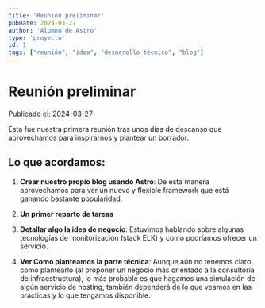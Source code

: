 ```yaml
---
title: 'Reunión preliminar'
pubDate: 2024-03-27
author: 'Alumno de Astro'
type: 'proyecto'
id: 1
tags: ["reunión", "idea", "desarrollo técnico", "blog"]
---
```

# Reunión preliminar

Publicado el: 2024-03-27

Esta fue nuestra primera reunión tras unos días de descanso que aprovechamos para inspirarnos y plantear un borrador.

## Lo que acordamos:

1. **Crear nuestro propio blog usando Astro**: De esta manera aprovechamos para ver un nuevo y flexible framework que está ganando bastante popularidad.

2. **Un primer reparto de tareas**

3. **Detallar algo la idea de negocio**: Estuvimos hablando sobre algunas tecnologías de monitorización (stack ELK) y como podríamos ofrecer un servicio.

4. **Ver Como planteamos la parte técnica**: Aunque aún no tenemos claro como plantearlo (al proponer un negocio más orientado a la consultoría de infraestructura), lo más probable es que hagamos una simulación de algún servicio de hosting, también dependerá de lo que veamos en las prácticas y lo que tengamos disponible.
